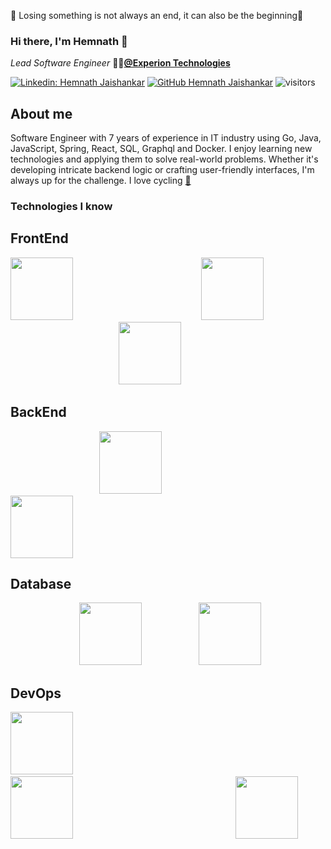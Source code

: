 🙂 Losing something is not always an end, it can also be the beginning💪
### Hi there, I'm Hemnath 👋

_Lead Software Engineer_ 🧑‍💻<a href="https://www.experionglobal.com/" target="_blank"><b>@Experion Technologies</b></a>

[![Linkedin: Hemnath Jaishankar](https://img.shields.io/badge/-Hemnath-blue?style=flat-square&logo=Linkedin&logoColor=white&link=https://www.linkedin.com/in/hemnath-jaishankar/)](https://www.linkedin.com/in/hemnath-jaishankar)
[![GitHub Hemnath Jaishankar](https://img.shields.io/github/followers/SriHemnath?label=follow&style=social)](https://github.com/SriHemnath)
![visitors](https://visitor-badge.glitch.me/badge?page_id=SriHemnath.visitor-badge)
<!---[![Resume](https://img.shields.io/badge/Resume-Download-brightgreen)](https://drive.google.com/file/d/1hjPG_U2TKk98ouIS87MG7d6ECvVW4K69/view?usp=sharing)-->

## About me

Software Engineer with 7 years of experience in IT industry using Go, Java, JavaScript, Spring, React, SQL, Graphql and Docker. I enjoy learning new technologies and applying them to solve real-world problems. Whether it's developing intricate backend logic or crafting user-friendly interfaces, I'm always up for the challenge.
I love cycling <a href="https://www.strava.com/athletes/83250173" target="_blank"><b>🚴</b></a>

### Technologies I know

## FrontEnd
<code><a href="https://react.dev/" target="_blank"><img height="100" src="https://www.vectorlogo.zone/logos/reactjs/reactjs-ar21.svg"></a></code> &nbsp; &nbsp;&nbsp;&nbsp;&nbsp;&nbsp;&nbsp;&nbsp;&nbsp;&nbsp;&nbsp;&nbsp;&nbsp;&nbsp;&nbsp;&nbsp;&nbsp;&nbsp;&nbsp;&nbsp;&nbsp;&nbsp;&nbsp;&nbsp;&nbsp;&nbsp;&nbsp;&nbsp;&nbsp;&nbsp;&nbsp;&nbsp;&nbsp;&nbsp;&nbsp;&nbsp;&nbsp;&nbsp;&nbsp;&nbsp;&nbsp;&nbsp;&nbsp;&nbsp;&nbsp;&nbsp;&nbsp;&nbsp;&nbsp;
<code><a href="https://nextjs.org/" target="_blank"><img height="100" src="https://www.vectorlogo.zone/logos/nextjs/nextjs-ar21.svg"></a></code>&nbsp;&nbsp;&nbsp;&nbsp;&nbsp;&nbsp;&nbsp;&nbsp;&nbsp;&nbsp;&nbsp;&nbsp;&nbsp;&nbsp;&nbsp;&nbsp;&nbsp;&nbsp;&nbsp;&nbsp;&nbsp;&nbsp;&nbsp;&nbsp;&nbsp;&nbsp;&nbsp;&nbsp;&nbsp;&nbsp;&nbsp;&nbsp;&nbsp;&nbsp;&nbsp;&nbsp;&nbsp;&nbsp;&nbsp;&nbsp;&nbsp;&nbsp;&nbsp;
<code><a href="https://www.typescriptlang.org/" target="_blank"><img height="100" src="https://www.vectorlogo.zone/logos/typescriptlang/typescriptlang-icon.svg"></a></code>

## BackEnd
&nbsp;&nbsp;&nbsp;&nbsp;&nbsp;&nbsp;&nbsp;&nbsp;&nbsp;&nbsp;&nbsp;&nbsp;&nbsp;&nbsp;&nbsp;&nbsp;&nbsp;&nbsp;&nbsp;&nbsp;&nbsp;&nbsp;&nbsp;&nbsp;&nbsp;&nbsp;&nbsp;&nbsp;&nbsp;&nbsp;&nbsp;&nbsp;&nbsp;&nbsp;&nbsp;&nbsp;<code><a href="https://go.dev/" target="_blank"><img height="100" src="https://www.vectorlogo.zone/logos/golang/golang-official.svg"></a></code>&nbsp;&nbsp;&nbsp;&nbsp;&nbsp;&nbsp;&nbsp;&nbsp;&nbsp;&nbsp;&nbsp;&nbsp;&nbsp;&nbsp;&nbsp;&nbsp;&nbsp;&nbsp;&nbsp;&nbsp;&nbsp;&nbsp;&nbsp;&nbsp;&nbsp;&nbsp;&nbsp;&nbsp;&nbsp;&nbsp;&nbsp;&nbsp;&nbsp;&nbsp;&nbsp;&nbsp;&nbsp;&nbsp;&nbsp;&nbsp;&nbsp;&nbsp;&nbsp;&nbsp;&nbsp;&nbsp;&nbsp;&nbsp;&nbsp;&nbsp;&nbsp;&nbsp;&nbsp;&nbsp;&nbsp;&nbsp;&nbsp;&nbsp;&nbsp;&nbsp;
<code><a href="https://spring.io/" target="_blank"><img height="100" src="https://www.vectorlogo.zone/logos/springio/springio-icon.svg"></a></code>

## Database
&nbsp;&nbsp;&nbsp;&nbsp;&nbsp;&nbsp;&nbsp;&nbsp;&nbsp;&nbsp;&nbsp;&nbsp;&nbsp;&nbsp;&nbsp;&nbsp;&nbsp;&nbsp;&nbsp;&nbsp;&nbsp;&nbsp;&nbsp;&nbsp;&nbsp;&nbsp;&nbsp;&nbsp;<code><a href="https://graphql.org/" target="_blank"><img height="100" src="https://www.vectorlogo.zone/logos/graphql/graphql-icon.svg"></a></code>&nbsp;&nbsp;&nbsp;&nbsp;&nbsp;&nbsp;&nbsp;&nbsp;&nbsp;&nbsp;&nbsp;&nbsp;&nbsp;&nbsp;&nbsp;&nbsp;&nbsp;&nbsp;&nbsp;&nbsp;&nbsp;&nbsp;
<code><a href="https://www.postgresql.org/" target="_blank"><img height="100" src="https://www.vectorlogo.zone/logos/postgresql/postgresql-horizontal.svg"></a></code>

## DevOps
<code><a href="https://www.docker.com/" target="\_blank"><img height="100" src="https://www.vectorlogo.zone/logos/docker/docker-icon.svg"></a></code>&nbsp;&nbsp;&nbsp;&nbsp;&nbsp;&nbsp;&nbsp;&nbsp;&nbsp;&nbsp;&nbsp;&nbsp;&nbsp;&nbsp;&nbsp;&nbsp;&nbsp;&nbsp;&nbsp;&nbsp;&nbsp;&nbsp;&nbsp;&nbsp;&nbsp;&nbsp;&nbsp;&nbsp;&nbsp;&nbsp;&nbsp;&nbsp;&nbsp;&nbsp;&nbsp;&nbsp;&nbsp;&nbsp;&nbsp;&nbsp;&nbsp;&nbsp;&nbsp;&nbsp;&nbsp;&nbsp;&nbsp;&nbsp;&nbsp;&nbsp;&nbsp;&nbsp;&nbsp;&nbsp;&nbsp;&nbsp;&nbsp;&nbsp;&nbsp;&nbsp;&nbsp;&nbsp;&nbsp;&nbsp;&nbsp;&nbsp;&nbsp;&nbsp;&nbsp;&nbsp;&nbsp;&nbsp;&nbsp;&nbsp;&nbsp;&nbsp;&nbsp;&nbsp;&nbsp;&nbsp;&nbsp;&nbsp;&nbsp;&nbsp;
<code><a href="https://kubernetes.io/" target="_blank"><img height="100" src="https://www.vectorlogo.zone/logos/kubernetes/kubernetes-icon.svg"></a></code>&nbsp;&nbsp;&nbsp;&nbsp;&nbsp;&nbsp;&nbsp;&nbsp;&nbsp;&nbsp;&nbsp;&nbsp;&nbsp;&nbsp;&nbsp;&nbsp;&nbsp;&nbsp;&nbsp;&nbsp;&nbsp;&nbsp;&nbsp;&nbsp;&nbsp;&nbsp;&nbsp;&nbsp;&nbsp;&nbsp;&nbsp;&nbsp;&nbsp;&nbsp;&nbsp;&nbsp;&nbsp;&nbsp;&nbsp;&nbsp;&nbsp;&nbsp;&nbsp;&nbsp;&nbsp;&nbsp;&nbsp;&nbsp;&nbsp;&nbsp;&nbsp;&nbsp;&nbsp;&nbsp;&nbsp;&nbsp;&nbsp;&nbsp;&nbsp;&nbsp;&nbsp;&nbsp;&nbsp;&nbsp;&nbsp;
<code><a href="https://cloud.google.com/" target="_blank"><img height="100" src="https://www.vectorlogo.zone/logos/google_cloud/google_cloud-icon.svg"></a></code>

[instagram]: https://www.instagram.com/hemnath_j
[facebook]: https://www.facebook.com/hemnath.jaishankar
[linkedin]: https://www.linkedin.com/in/hemnath-jaishankar
[github]: https://github.com/SriHemnath
[vscode]: https://code.visualstudio.com
[sql]: https://www.oracle.com/in/database/technologies/appdev/sqldeveloper-landing.html
[mysql]: https://www.mysql.com
[gitlab]: https://gitlab.com/HemnathJaishankar
[java]: https://www.java.com/en
[go]: https://go.dev
<!--
**SriHemnath/SriHemnath** is a ✨ _special_ ✨ repository because its `README.md` (this file) appears on your GitHub profile.

Here are some ideas to get you started:

- 🔭 I’m currently working on ...
- 🌱 I’m currently learning ...
- 👯 I’m looking to collaborate on ...
- 🤔 I’m looking for help with ...
- 💬 Ask me about ...
- 📫 How to reach me: ...
- 😄 Pronouns: ...
- ⚡ Fun fact: ...
-->
